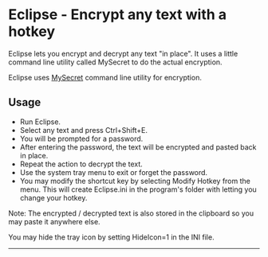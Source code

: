 Eclipse - Encrypt any text with a hotkey
==================================================
        
Eclipse lets you encrypt and decrypt any text "in place".
It uses a little command line utility called MySecret to do the actual 
encryption.
  
Eclipse uses [MySecret][1] command line utility for encryption.

Usage
--------------------------------------------------

- Run Eclipse.
- Select any text and press Ctrl+Shift+E.
- You will be prompted for a password.
- After entering the password, the text will be encrypted and pasted
  back in place.
- Repeat the action to decrypt the text.
- Use the system tray menu to exit or forget the password.
- You may modify the shortcut key by selecting Modify Hotkey from the 
  menu. This will create Eclipse.ini in the program's folder with 
  letting you change your hotkey.   
   
Note: The encrypted / decrypted text is also stored in the clipboard
so you may paste it anywhere else.
 
You may hide the tray icon by setting HideIcon=1 in the INI file.

---

[1]: http://www.di-mgt.com.au/mysecret.html